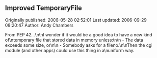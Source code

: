 ## Improved TemporaryFile

Originally published: 2006-05-28 02:52:01
Last updated: 2006-09-29 08:20:47
Author: Andy Chambers

From PEP 42...\n\nI wonder if it would be a good idea to have a new kind of\ntemporary file that stored data in memory unless:\n\n        - The data exceeds some size, or\n\n        - Somebody asks for a fileno.\n\nThen the cgi module (and other apps) could use this thing in a\nuniform way.